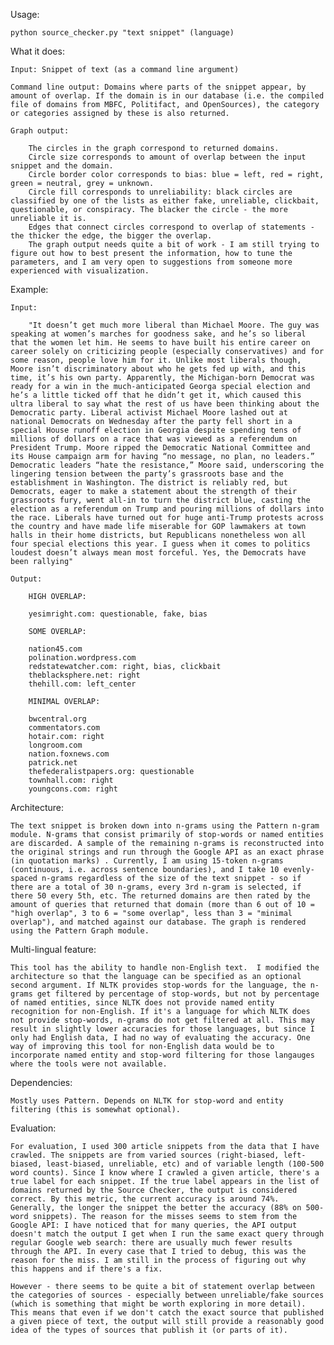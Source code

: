 Usage:

	python source_checker.py "text snippet" (language)

What it does:

	Input: Snippet of text (as a command line argument)

	Command line output: Domains where parts of the snippet appear, by amount of overlap. If the domain is in our database (i.e. the compiled file of domains from MBFC, Politifact, and OpenSources), the category or categories assigned by these is also returned.

	Graph output:

		The circles in the graph correspond to returned domains.
		Circle size corresponds to amount of overlap between the input snippet and the domain.
		Circle border color corresponds to bias: blue = left, red = right, green = neutral, grey = unknown.
		Circle fill corresponds to unreliability: black circles are classified by one of the lists as either fake, unreliable, clickbait, questionable, or conspiracy. The blacker the circle - the more unreliable it is.
		Edges that connect circles correspond to overlap of statements - the thicker the edge, the bigger the overlap.
		The graph output needs quite a bit of work - I am still trying to figure out how to best present the information, how to tune the parameters, and I am very open to suggestions from someone more experienced with visualization.

Example:

	Input:

		"It doesn’t get much more liberal than Michael Moore. The guy was speaking at women’s marches for goodness sake, and he’s so liberal that the women let him. He seems to have built his entire career on career solely on criticizing people (especially conservatives) and for some reason, people love him for it. Unlike most liberals though, Moore isn’t discriminatory about who he gets fed up with, and this time, it’s his own party. Apparently, the Michigan-born Democrat was ready for a win in the much-anticipated Georga special election and he’s a little ticked off that he didn’t get it, which caused this ultra liberal to say what the rest of us have been thinking about the Democratic party. Liberal activist Michael Moore lashed out at national Democrats on Wednesday after the party fell short in a special House runoff election in Georgia despite spending tens of millions of dollars on a race that was viewed as a referendum on President Trump. Moore ripped the Democratic National Committee and its House campaign arm for having “no message, no plan, no leaders.” Democratic leaders “hate the resistance,” Moore said, underscoring the lingering tension between the party’s grassroots base and the establishment in Washington. The district is reliably red, but Democrats, eager to make a statement about the strength of their grassroots fury, went all-in to turn the district blue, casting the election as a referendum on Trump and pouring millions of dollars into the race. Liberals have turned out for huge anti-Trump protests across the country and have made life miserable for GOP lawmakers at town halls in their home districts, but Republicans nonetheless won all four special elections this year. I guess when it comes to politics loudest doesn’t always mean most forceful. Yes, the Democrats have been rallying"

	Output:

		HIGH OVERLAP:

		yesimright.com: questionable, fake, bias

		SOME OVERLAP:

		nation45.com
		polination.wordpress.com
		redstatewatcher.com: right, bias, clickbait
		theblacksphere.net: right
		thehill.com: left_center

		MINIMAL OVERLAP:

		bwcentral.org
		commentators.com
		hotair.com: right
		longroom.com
		nation.foxnews.com
		patrick.net
		thefederalistpapers.org: questionable
		townhall.com: right
		youngcons.com: right


Architecture:

	The text snippet is broken down into n-grams using the Pattern n-gram module. N-grams that consist primarily of stop-words or named entities are discarded. A sample of the remaining n-grams is reconstructed into the original strings and run through the Google API as an exact phrase (in quotation marks) . Currently, I am using 15-token n-grams (continuous, i.e. across sentence boundaries), and I take 10 evenly-spaced n-grams regardless of the size of the text snippet - so if there are a total of 30 n-grams, every 3rd n-gram is selected, if there 50 every 5th, etc. The returned domains are then rated by the amount of queries that returned that domain (more than 6 out of 10 = "high overlap", 3 to 6 = "some overlap", less than 3 = "minimal overlap"), and matched against our database. The graph is rendered using the Pattern Graph module.


Multi-lingual feature:

	This tool has the ability to handle non-English text.  I modified the architecture so that the language can be specified as an optional second argument. If NLTK provides stop-words for the language, the n-grams get filtered by percentage of stop-words, but not by percentage of named entities, since NLTK does not provide named entity recognition for non-English. If it's a language for which NLTK does not provide stop-words, n-grams do not get filtered at all. This may result in slightly lower accuracies for those languages, but since I only had English data, I had no way of evaluating the accuracy. One way of improving this tool for non-English data would be to incorporate named entity and stop-word filtering for those langauges where the tools were not available. 

Dependencies:

	Mostly uses Pattern. Depends on NLTK for stop-word and entity filtering (this is somewhat optional).

Evaluation:

	For evaluation, I used 300 article snippets from the data that I have crawled. The snippets are from varied sources (right-biased, left-biased, least-biased, unreliable, etc) and of variable length (100-500 word counts). Since I know where I crawled a given article, there's a true label for each snippet. If the true label appears in the list of domains returned by the Source Checker, the output is considered correct. By this metric, the current accuracy is around 74%. Generally, the longer the snippet the better the accuracy (88% on 500-word snippets). The reason for the misses seems to stem from the Google API: I have noticed that for many queries, the API output doesn't match the output I get when I run the same exact query through regular Google web search: there are usually much fewer results through the API. In every case that I tried to debug, this was the reason for the miss. I am still in the process of figuring out why this happens and if there's a fix.

	However - there seems to be quite a bit of statement overlap between the categories of sources - especially between unreliable/fake sources (which is something that might be worth exploring in more detail). This means that even if we don't catch the exact source that published a given piece of text, the output will still provide a reasonably good idea of the types of sources that publish it (or parts of it).

